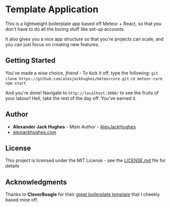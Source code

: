 # Template Application
This is a lightweight boilerplate app based off Meteor + React, so that
you don't have to do all the boring stuff like set-up accounts.

It also gives you a nice app structure so that you're projects can scale,
and you can just focus on creating new features.

## Getting Started
You've made a wise choice, *friend* - To kick it off, type the following:
`git clone https://github.com/alexjackhughes/meteorcore.git`
`cd meteor-core`
`npm start`

And you're done! Navigate to
`http://localhost:3000/`
to see the fruits of your labour! Hell, take the rest of the day off. You've earned it.

## Author
* **Alexander Jack Hughes** - *Main Author* - [AlexJackHughes](https://github.com/alexjackhughes)
* [alexjackhughes.com](https://alexjackhughes.com)

## License
This project is licensed under the MIT License - see the [LICENSE.md](LICENSE.md) file for details

## Acknowledgments
Thanks to **CleverBeagle** for their [great boilerplate template](https://cleverbeagle.com/pup/v1/introduction)
that I cheekly based mine off.
